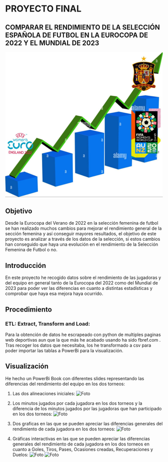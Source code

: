 # PROYECTO FINAL 
## COMPARAR EL RENDIMIENTO DE LA SELECCIÓN ESPAÑOLA DE FUTBOL EN LA EUROCOPA DE 2022 Y EL MUNDIAL DE 2023

![Portada](imagenes-videos/PowerBi/ULTIMA.jpg)

## Objetivo
Desde la Eurocopa del Verano de 2022 en la selección femenina de futbol se han realizado muchos cambios para mejorar el rendimiento general de la sección femenina y así conseguir mayores resultados, el objetivo de este proyecto es analizar a través de los datos de la selección, si estos cambios han conseguido que haya una evolución en el rendimiento de la Selección Femenina de Futbol o no. 

## Introducción
En este proyecto he recogido datos sobre el rendimiento de las jugadoras y del equipo en general tanto de la Eurocopa del 2022 como del Mundial de 2023 para poder ver las diferencias en cuanto a distintas estadísticas y comprobar que haya esa mejora haya ocurrido. 

## Procedimiento
### ETL: Extract, Transform and Load:
Para la obtención de datos he escrapeado con python de multiples paginas web deportivas aun que la que más he acabado usando ha sido fbref.com .
Tras recoger los datos que necesitaba, los he transformado a csv para poder importar las tablas a PowerBi para la visualización.

## Visualización
He hecho un PowerBi Book con diferentes slides representando las diferencias del rendimiento del equipo en los dos torneos:
1. Las dos alineaciones iniciales:
![Foto](imagenes-videos/Presentación/slide2.png)

2. Los minutos jugados por cada jugadora en los dos torneos y la diferencia de los minutos jugados por las jugadoras que han participado en los dos torneos:
![Foto](imagenes-videos/Presentación/slide3.png)

3. Dos graficas en las que se pueden apreciar las diferencias generales del rendimiento de cada jugadora en los dos torneos:
![Foto](imagenes-videos/Presentación/slide4.png)

4. Gráficas interactivas en las que se pueden apreciar las diferencias generales del rendimiento de cada jugadora en los dos torneos en cuanto a Goles, Tiros, Pases, Ocasiones creadas, Recuperaciones y Duelos:
![Foto](imagenes-videos/Presentación/slide5.1.png)
![Foto](imagenes-videos/Presentación/slide5.2.png)


